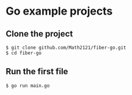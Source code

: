 # Go example projects

## Clone the project

```
$ git clone github.com/Math2121/fiber-go.git
$ cd fiber-go
```

## Run the first file

```
$ go run main.go

```